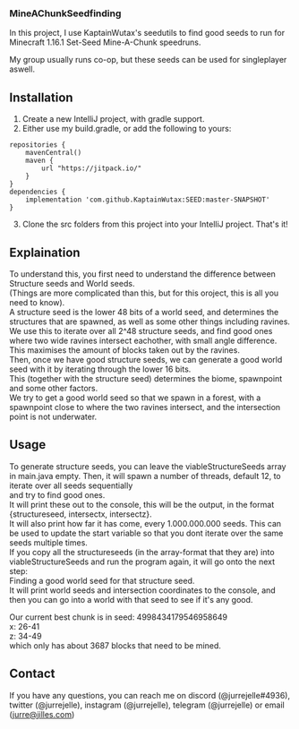 ### MineAChunkSeedfinding

In this project, I use KaptainWutax's seedutils to find good seeds to run for Minecraft 1.16.1 Set-Seed Mine-A-Chunk speedruns.

My group usually runs co-op, but these seeds can be used for singleplayer aswell.


## Installation
1. Create a new IntelliJ project, with gradle support. 
2. Either use my build.gradle, or add the following to yours: 
```
repositories {
    mavenCentral()
    maven {
        url "https://jitpack.io/"
    }
}
dependencies {
    implementation 'com.github.KaptainWutax:SEED:master-SNAPSHOT'
}
```
3. Clone the src folders from this project into your IntelliJ project.
That's it! 

## Explaination
To understand this, you first need to understand the difference between Structure seeds and World seeds.\
(Things are more complicated than this, but for this oroject, this is all you need to know).\
A structure seed is the lower 48 bits of a world seed, and determines the structures that are spawned, as well as some other things including ravines.\
We use this to iterate over all 2^48 structure seeds, and find good ones where two wide ravines intersect eachother, with small angle difference.\
This maximises the amount of blocks taken out by the ravines.\
Then, once we have good structure seeds, we can generate a good world seed with it by iterating through the lower 16 bits.\
This (together with the structure seed) determines the biome, spawnpoint and some other factors.\
We try to get a good world seed so that we spawn in a forest, with a spawnpoint close to where the two ravines intersect, and the intersection point is not underwater.


## Usage
To generate structure seeds, you can leave the viableStructureSeeds array in main.java empty. Then, it will spawn a number of threads, default 12, to iterate over all seeds sequentially\
and try to find good ones. \
It will print these out to the console, this will be the output, in the format {structureseed, intersectx, intersectz}.\
It will also print how far it has come, every 1.000.000.000 seeds. This can be used to update the start variable so that you dont iterate over the same seeds multiple times.\
If you copy all the structureseeds (in the array-format that they are) into viableStructureSeeds and run the program again, it will go onto the next step:\
Finding a good world seed for that structure seed.\
It will print world seeds and intersection coordinates to the console, and then you can go into a world with that seed to see if it's any good.


Our current best chunk is in seed: 4998434179546958649\
x: 26-41\
z: 34-49\
which only has about 3687 blocks that need to be mined.

## Contact
If you have any questions, you can reach me on discord (@jurrejelle#4936), twitter (@jurrejelle), instagram (@jurrejelle), telegram (@jurrejelle) or email (jurre@jilles.com)
